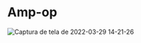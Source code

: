# Amp-op
![Captura de tela de 2022-03-29 14-21-26](https://user-images.githubusercontent.com/95396194/160669906-079cc5a0-dc4b-482b-bfd5-473abf965c5a.png)
